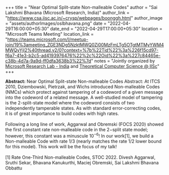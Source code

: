 +++
title = "Near Optimal Split-state Non-malleable Codes"
author = "Sai Lakshmi Bhavana (Microsoft Research, India)"
author_link = "https://www.csa.iisc.ac.in/~crysp/webpages/boonggh.html"
author_image = "assets/authorImages/oslbhavana.png"
date = "2022-04-29T16:00:00+05:30"
date_end = "2022-04-29T17:00:00+05:30"
location = "Microsoft Teams Meeting"
location_link = "https://teams.microsoft.com/l/meetup-join/19%3ameeting_ZGE3NDg5NzktMWQ0Zi00MzFmLTg5OTgtMTMyYWM4MWQyYjI2%40thread.v2/0?context=%7b%22Tid%22%3a%226f15cd97-f6a7-41e3-b2c5-ad4193976476%22%2c%22Oid%22%3a%227c84465e-c38b-4d7a-9a9d-ff0dfa3638b3%22%7d"
notes = "Jointly organized by <a href = "https://www.microsoft.com/en-us/research/lab/microsoft-research-india/" target= "_blank">Microsoft Research Lab - India</a> and <a href='https://www.csa.iisc.ac.in/theoretical-computer-science/' target= "_blank">Theoretical Computer Science @ IISc</a>"
+++

<b>Abstract:</b> Near Optimal Split-state Non-malleable Codes
Abstract: At ITCS 2010, Dziembowski, Pietrzak, and Wichs introduced Non-malleable Codes (NMCs) which protect against
tampering of a codeword of a given message into the codeword of a related message. A well-studied model of tampering
is the 2-split-state model where the codeword consists of two independently tamperable states. As with standard
error-correcting codes, it is of great importance to build codes with high rates.
<br><br>
Following a long line of work, Aggarwal and Obremski (FOCS 2020) showed the first constant rate non-malleable code in
the 2−split state model; however, this constant was a minuscule $10^{-6}$! In our work[1], we build a Non-malleable Code
with rate 1/3 (nearly matches the rate 1/2 lower bound for this model). This work will be the focus of my talk!
<br><br>
[1] Rate One-Third Non-malleable Codes, STOC 2022.
Divesh Aggarwal, Sruthi Sekar, Bhavana Kanukurthi, Maciej Obremski, Sai Lakshmi Bhavana Obbattu
